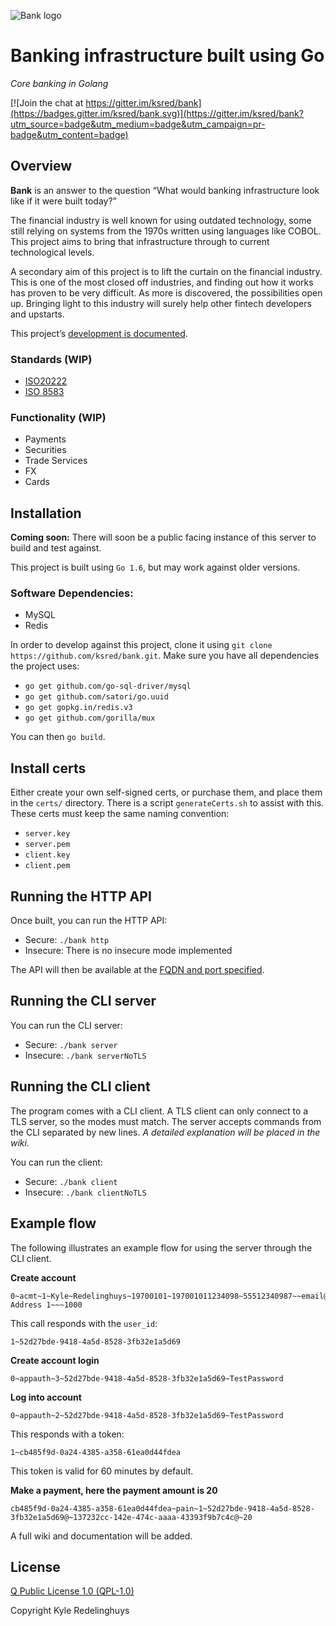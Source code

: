 ![Bank logo](https://ksred.me/bank.png)
# Banking infrastructure built using Go
_Core banking in Golang_

[![Join the chat at https://gitter.im/ksred/bank](https://badges.gitter.im/ksred/bank.svg)](https://gitter.im/ksred/bank?utm_source=badge&utm_medium=badge&utm_campaign=pr-badge&utm_content=badge)

## Overview

__Bank__ is an answer to the question “What would banking infrastructure look like if it were built today?”

The financial industry is well known for using outdated technology, some still relying on systems from the 1970s written using languages like COBOL. This project aims to bring that infrastructure through to current technological levels.

A secondary aim of this project is to lift the curtain on the financial industry. This is one of the most closed off industries, and finding out how it works has proven to be very difficult. As more is discovered, the possibilities open up. Bringing light to this industry will surely help other fintech developers and upstarts.

This project’s [development is documented](http://blog.ksred.me/tags/banking-infrastructure/).

### Standards (WIP)
- [ISO20222](http://www.iso20022.org/)
- [ISO 8583](https://en.wikipedia.org/wiki/ISO_8583)

### Functionality (WIP)
- Payments
- Securities
- Trade Services
- FX
- Cards

## Installation

__Coming soon:__ There will soon be a public facing instance of this server to build and test against.

This project is built using `Go 1.6`, but may work against older versions.

### Software Dependencies:
- MySQL
- Redis

In order to develop against this project, clone it using `git clone https://github.com/ksred/bank.git`. Make sure you have all dependencies the project uses:

- `go get github.com/go-sql-driver/mysql`
- `go get github.com/satori/go.uuid`
- `go get gopkg.in/redis.v3`
- `go get github.com/gorilla/mux`

You can then `go build`.

## Install certs
Either create your own self-signed certs, or purchase them, and place them in the `certs/` directory. There is a script `generateCerts.sh` to assist with this. These certs must keep the same naming convention:

- `server.key`
- `server.pem`
- `client.key`
- `client.pem`

## Running the HTTP API

Once built, you can run the HTTP API:

- Secure: `./bank http`
- Insecure: There is no insecure mode implemented

The API will then be available at the [FQDN and port specified](https://github.com/ksred/bank/blob/master/main.go#L11).

## Running the CLI server

You can run the CLI server:

- Secure: `./bank server`
- Insecure: `./bank serverNoTLS`

## Running the CLI client

The program comes with a CLI client. A TLS client can only connect to a TLS server, so the modes must match. The server accepts commands from the CLI separated by new lines. _A detailed explanation will be placed in the wiki._

You can run the client:

- Secure: `./bank client`
- Insecure: `./bank clientNoTLS`

## Example flow

The following illustrates an example flow for using the server through the CLI client.

__Create account__
```
0~acmt~1~Kyle~Redelinghuys~19700101~197001011234098~55512340987~~email@domain.com~Physical Address 1~~~1000
```

This call responds with the `user_id`:
```
1~52d27bde-9418-4a5d-8528-3fb32e1a5d69
```

__Create account login__
```
0~appauth~3~52d27bde-9418-4a5d-8528-3fb32e1a5d69~TestPassword
```

__Log into account__
```
0~appauth~2~52d27bde-9418-4a5d-8528-3fb32e1a5d69~TestPassword
```

This responds with a token:
```
1~cb485f9d-0a24-4385-a358-61ea0d44fdea
```

This token is valid for 60 minutes by default.

__Make a payment, here the payment amount is 20__
```
cb485f9d-0a24-4385-a358-61ea0d44fdea~pain~1~52d27bde-9418-4a5d-8528-3fb32e1a5d69@~137232cc-142e-474c-aaaa-43393f9b7c4c@~20
```

A full wiki and documentation will be added.

## License
[Q Public License 1.0 (QPL-1.0)](https://en.wikipedia.org/wiki/Q_Public_License)

Copyright Kyle Redelinghuys
